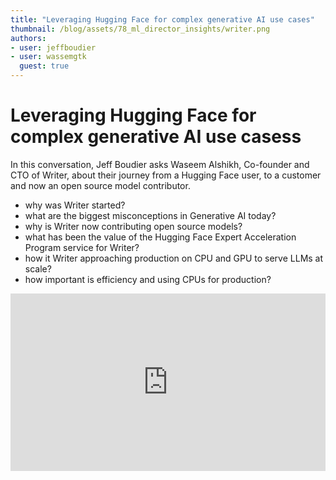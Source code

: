 ```yaml
---
title: "Leveraging Hugging Face for complex generative AI use cases"
thumbnail: /blog/assets/78_ml_director_insights/writer.png
authors:
- user: jeffboudier
- user: wassemgtk
  guest: true
---
```


<h1>Leveraging Hugging Face for complex generative AI use casess</h1>

<!-- {blog_metadata} -->
<!-- {authors} -->

In this conversation, Jeff Boudier asks Waseem Alshikh, Co-founder and CTO of Writer, about their journey from a Hugging Face user, to a customer and now an open source model contributor.

- why was Writer started?
- what are the biggest misconceptions in Generative AI today?
- why is Writer now contributing open source models?
- what has been the value of the Hugging Face Expert Acceleration Program service for Writer?
- how it Writer approaching production on CPU and GPU to serve LLMs at scale?
- how important is efficiency and using CPUs for production?

<iframe width="100%" style="aspect-ratio: 16 / 9;"src="https://www.youtube.com/watch?v=t8Ek1aOtaQw" title="YouTube video player" frameborder="0" allow="accelerometer; autoplay; clipboard-write; encrypted-media; gyroscope; picture-in-picture" allowfullscreen></iframe>
